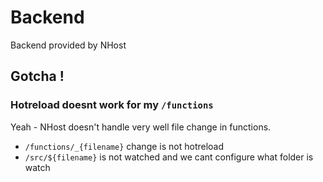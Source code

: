 # Backend

Backend provided by NHost

## Gotcha !

### Hotreload doesnt work for my `/functions`

Yeah - NHost doesn't handle very well file change in functions.

+ `/functions/_{filename}` change is not hotreload
+ `/src/${filename}` is not watched and we cant configure what folder is watch

